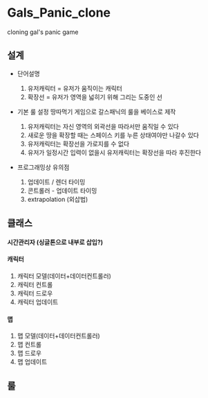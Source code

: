# Gals_Panic_clone
cloning gal's panic game

## 설계
+ 단어설명
  1. 유저캐릭터 = 유저가 움직이는 캐릭터
  1. 확장선 = 유저가 영역을 넓히기 위해 그리는 도중인 선

+ 기본 룰 설정
  땅따먹기 게임으로 갈스패닉의 룰을 베이스로 제작<br>
  1. 유저캐릭터는 자신 영역의 외곽선을 따라서만 움직일 수 있다
  1. 새로운 땅을 확장할 때는 스페이스 키를 누른 상태여야만 나갈수 있다
  1. 유저캐릭터는 확장선을 가로지를 수 없다
  1. 유저가 일정시간 입력이 없을시 유저캐릭터는 확장선을 따라 후진한다

+ 프로그래밍상 유의점
  1. 업데이트 / 렌더 타이밍
  1. 콘트롤러 - 업데이트 타이밍
  1. extrapolation (외삽법)
  
## 클래스
#### 시간관리자 (싱글톤으로 내부로 삽입?)

#### 캐릭터
  1. 캐릭터 모델(데이터+데이터컨트롤러)
  1. 캐릭터 컨트롤
  1. 캐릭터 드로우
  1. 캐릭터 업데이트
  
#### 맵
  1. 맵 모델(데이터+데이터컨트롤러)
  1. 맵 컨트롤
  1. 맵 드로우
  1. 맵 업데이트
  
## 룰
